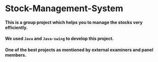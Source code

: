 # Stock-Management-System
#### This is a group project which helps you to manage the stocks very efficiently.

#### We used  `Java` and `Java-swing` to develop this project.
#### One of the best projects as mentioned by external examiners and panel members.
